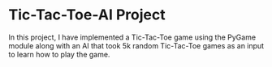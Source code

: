 # Tic-Tac-Toe-AI Project

In this project, I have implemented a Tic-Tac-Toe game using the PyGame module along with an AI that took 5k random Tic-Tac-Toe games as an input to learn how to play the game.
